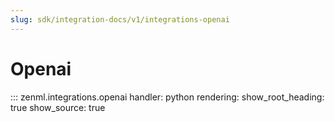 ```yaml
---
slug: sdk/integration-docs/v1/integrations-openai
---
```


# Openai

::: zenml.integrations.openai
    handler: python
    rendering:
      show_root_heading: true
      show_source: true
